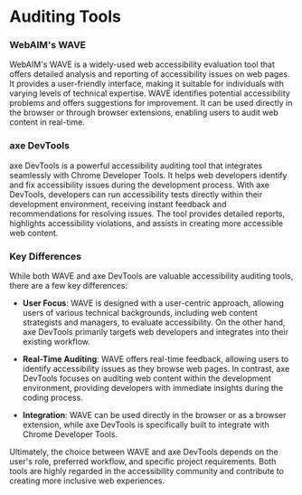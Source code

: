 # Auditing Tools

### WebAIM's WAVE

WebAIM's WAVE is a widely-used web accessibility evaluation tool that offers detailed analysis and reporting of accessibility issues on web pages. It provides a user-friendly interface, making it suitable for individuals with varying levels of technical expertise. WAVE identifies potential accessibility problems and offers suggestions for improvement. It can be used directly in the browser or through browser extensions, enabling users to audit web content in real-time.

### axe DevTools

axe DevTools is a powerful accessibility auditing tool that integrates seamlessly with Chrome Developer Tools. It helps web developers identify and fix accessibility issues during the development process. With axe DevTools, developers can run accessibility tests directly within their development environment, receiving instant feedback and recommendations for resolving issues. The tool provides detailed reports, highlights accessibility violations, and assists in creating more accessible web content.

### Key Differences

While both WAVE and axe DevTools are valuable accessibility auditing tools, there are a few key differences:

- **User Focus**: WAVE is designed with a user-centric approach, allowing users of various technical backgrounds, including web content strategists and managers, to evaluate accessibility. On the other hand, axe DevTools primarily targets web developers and integrates into their existing workflow.

- **Real-Time Auditing**: WAVE offers real-time feedback, allowing users to identify accessibility issues as they browse web pages. In contrast, axe DevTools focuses on auditing web content within the development environment, providing developers with immediate insights during the coding process.

- **Integration**: WAVE can be used directly in the browser or as a browser extension, while axe DevTools is specifically built to integrate with Chrome Developer Tools.

Ultimately, the choice between WAVE and axe DevTools depends on the user's role, preferred workflow, and specific project requirements. Both tools are highly regarded in the accessibility community and contribute to creating more inclusive web experiences.
